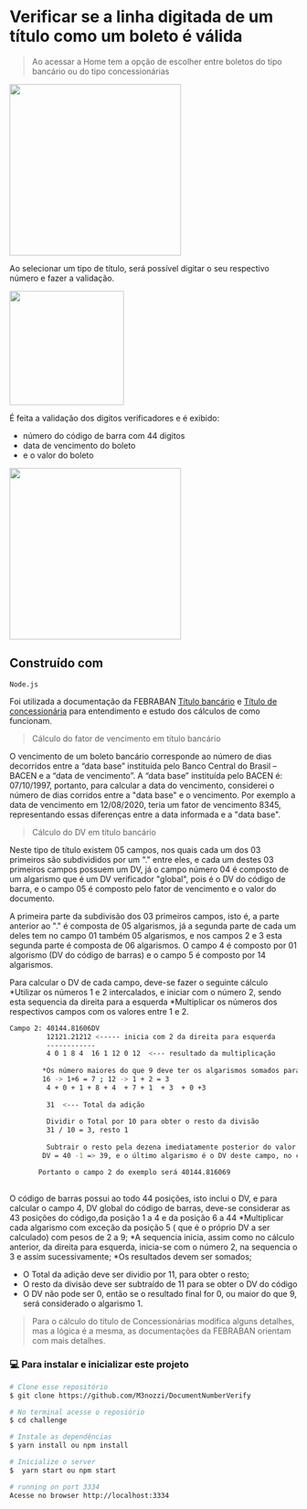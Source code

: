 # Verificar se a linha digitada de um título como um boleto é válida

> Ao acessar a Home tem a opção de escolher entre boletos do tipo bancário ou do tipo concessionárias
 <img src="https://res.cloudinary.com/menozzi/image/upload/v1597262074/validarBoleto/Screen_Shot_2020-08-12_at_16.34.07_pzwjqo.png" width="300">
 
Ao selecionar um tipo de título, será possível digitar o seu respectivo número e fazer a validação.

<img src="https://res.cloudinary.com/menozzi/image/upload/v1597262098/validarBoleto/Screen_Shot_2020-08-12_at_16.35.41_l0ylkg.png" width="200">

É feita a validação dos digitos verificadores e é exibido:
 * número do código de barra com 44 digitos
 * data de vencimento do boleto
 * e o valor do boleto
 <img src="https://res.cloudinary.com/menozzi/image/upload/v1597262106/validarBoleto/Screen_Shot_2020-08-12_at_16.35.58_cjwgts.png" width="300">
 
## Construído com
    Node.js

Foi utilizada a documentação da FEBRABAN [Título bancário](https://www.bb.com.br/docs/pub/emp/mpe/espeboletobb.pdf) e [Título de concessionária](
https://cmsportal.febraban.org.br/Arquivos/documentos/PDF/Layout%20-%20C%C3%B3digo%20de%20Barras%20ATUALIZADO.pdf) para entendimento e estudo dos cálculos de como funcionam.

>Cálculo do fator de vencimento em título bancário

O vencimento de um boleto bancário corresponde ao número de dias decorridos entre a “data base” instituída pelo Banco Central do Brasil – BACEN e a “data de vencimento”. 
A “data base” instituída pelo BACEN é: 07/10/1997, portanto, para calcular a data do vencimento, considerei o número de dias corridos entre a "data base" e o vencimento. Por exemplo a data de vencimento em 12/08/2020, teria um fator de vencimento 8345, representando essas diferenças entre a data informada e a "data base".

>Cálculo do DV em título bancário

Neste tipo de título existem 05 campos, nos quais cada um dos 03 primeiros são subdivididos por um "." entre eles, e cada um destes 03 primeiros campos possuem um DV, já o campo número 04 é composto de um algarismo que é um DV verificador "global", pois é o DV do código de barra, e o campo 05 é composto pelo fator de vencimento e o valor do documento.

A primeira parte da subdivisão dos 03 primeiros campos, isto é, a parte anterior ao "." é composta de 05 algarismos, já a segunda parte de cada um deles tem no campo 01 também 05 algarismos, e nos campos 2 e 3 esta segunda parte é composta de 06 algarismos. O campo 4 é composto por 01 algorismo (DV do código de barras) e o campo 5 é composto por 14 algarismos.

Para calcular o DV de cada campo, deve-se fazer o seguinte cálculo
*Utilizar os números 1 e 2 intercalados, e iniciar com o número 2, sendo esta sequencia da direita para a esquerda
*Multiplicar os números dos respectivos campos com os valores entre 1 e 2.
```bash
Campo 2: 40144.81606DV
         12121.21212 <----- inicia com 2 da direita para esquerda
         ------------
         4 0 1 8 4  16 1 12 0 12  <--- resultado da multiplicação
         
        *Os número maiores do que 9 deve ter os algarismos somados para reduzi-los a um algarismo.
        16 -> 1+6 = 7 ; 12 -> 1 + 2 = 3
         4 + 0 + 1 + 8 + 4  + 7 + 1  + 3  + 0 +3  
         
         31  <--- Total da adição
         
         Dividir o Total por 10 para obter o resto da divisão
         31 / 10 = 3, resto 1
         
         Subtrair o resto pela dezena imediatamente posterior do valor Total, como era 31, então será 40
        DV = 40 -1 => 39, e o último algarismo é o DV deste campo, no caso o número 9.

       Portanto o campo 2 do exemplo será 40144.816069
       
```
O código de barras possui ao todo 44 posições, isto inclui o DV, e para calcular o campo 4, DV global do código de barras,  deve-se considerar as 43 posições do código,da posição 1 a 4 e da posição 6 a 44
*Multiplicar cada algarismo com exceção da posição 5 ( que é o próprio DV a ser calculado) com pesos de 2 a 9;
*A sequencia inicia, assim como no cálculo anterior, da direita para esquerda, inicia-se com o número 2, na sequencia o 3 e assim sucessivamente;
*Os resultados devem ser somados;
* O Total da adição deve ser dividio por 11, para obter o resto;
* O resto da divisão deve ser subtraído de 11 para se obter o DV do código
* O DV não pode ser 0, então se o resultado final for 0, ou maior do que 9, será considerado o algarismo 1.

> Para o cálculo do título de Concessionárias modifica alguns detalhes, mas a lógica é a mesma, as documentações da FEBRABAN orientam com mais detalhes.


### :computer:   Para instalar e inicializar este projeto

```bash
# Clone esse repositório
$ git clone https://github.com/M3nozzi/DocumentNumberVerify

# No terminal acesse o reposiório
$ cd challenge

# Instale as dependências
$ yarn install ou npm install

# Inicialize o server
$  yarn start ou npm start

# running on port 3334
Acesse no browser http://localhost:3334
```
